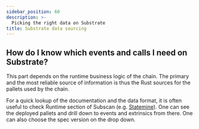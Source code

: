 ```yaml
---
sidebar_position: 60
description: >-
  Picking the right data on Substrate
title: Substrate data sourcing
---
```


## How do I know which events and calls I need on Substrate?

This part depends on the runtime business logic of the chain. The primary and the most reliable source of information is thus the Rust sources for the pallets used by the chain.

For a quick lookup of the documentation and the data format, it is often useful to check Runtime section of Subscan (e.g. [Statemine](https://assethub-kusama.subscan.io/runtime)). One can see the deployed pallets and drill down to events and extrinsics from there. One can also choose the spec version on the drop down.
